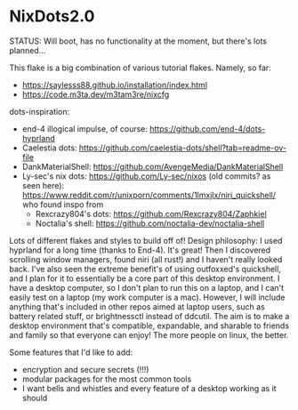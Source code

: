 # NixDots2.0

STATUS:
Will boot, has no functionality at the moment, but there's lots planned...

This flake is a big combination of various tutorial flakes. 
Namely, so far:
 - https://saylesss88.github.io/installation/index.html
 - https://code.m3ta.dev/m3tam3re/nixcfg

dots-inspiration:
 - end-4 illogical impulse, of course:
   https://github.com/end-4/dots-hyprland
 - Caelestia dots:
   https://github.com/caelestia-dots/shell?tab=readme-ov-file
 - DankMaterialShell:
   https://github.com/AvengeMedia/DankMaterialShell
 - Ly-sec's nix dots:
   https://github.com/Ly-sec/nixos (old commits? as seen here):
   https://www.reddit.com/r/unixporn/comments/1lmxjlx/niri_quickshell/
   who found inspo from
   - Rexcrazy804's dots:
     https://github.com/Rexcrazy804/Zaphkiel
   - Noctalia's shell:
     https://github.com/noctalia-dev/noctalia-shell

Lots of different flakes and styles to build off of!
Design philosophy:
      I used hyprland for a long time (thanks to End-4). It's great! Then I 
  discovered scrolling window managers, found niri (all rust!) and I 
  haven't really looked back. 
      I've also seen the extreme benefit's of using outfoxxed's quickshell,
  and I plan for it to essentially be a core part of this desktop 
  environment.
      I have a desktop computer, so I don't plan to run this on a laptop, and
  I can't easily test on a laptop (my work computer is a mac). However, I 
  will include anything that's included in other repos aimed at laptop 
  users, such as battery related stuff, or brightnessctl instead of 
  ddcutil.
      The aim is to make a desktop environment that's compatible, expandable,
  and sharable to friends and family so that everyone can enjoy! The more 
  people on linux, the better. 

Some features that I'd like to add:
 - encryption and secure secrets (!!!)
 - modular packages for the most common tools
 - I want bells and whistles and every feature of a desktop working as it
should
